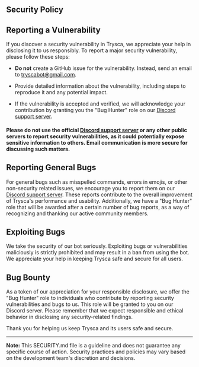 ## Security Policy

## Reporting a Vulnerability

If you discover a security vulnerability in Trysca, we appreciate your help in disclosing it to us responsibly. To report a major security vulnerability, please follow these steps:

- **Do not** create a GitHub issue for the vulnerability. Instead, send an email to tryscabot@gmail.com.

- Provide detailed information about the vulnerability, including steps to reproduce it and any potential impact.

- If the vulnerability is accepted and verified, we will acknowledge your contribution by granting you the "Bug Hunter" role on our [Discord support server](https://discord.gg/egvmz5NjSZ).

#### Please do **not** use the official [Discord support server](https://discord.gg/egvmz5NjSZ) or any other public servers to report security vulnerabilities, as it could potentially expose sensitive information to others. Email communication is more secure for discussing such matters.

## Reporting General Bugs

For general bugs such as misspelled commands, errors in emojis, or other non-security related issues, we encourage you to report them on our [Discord support server](https://discord.gg/egvmz5NjSZ). These reports contribute to the overall improvement of Trysca's performance and usability.
Additionally, we have a "Bug Hunter" role that will be awarded after a certain number of bug reports, as a way of recognizing and thanking our active community members.

## Exploiting Bugs

We take the security of our bot seriously. Exploiting bugs or vulnerabilities maliciously is strictly prohibited and may result in a ban from using the bot. We appreciate your help in keeping Trysca safe and secure for all users.

## Bug Bounty

As a token of our appreciation for your responsible disclosure, we offer the "Bug Hunter" role to individuals who contribute by reporting security vulnerabilities and bugs to us. This role will be granted to you on our Discord server.
Please remember that we expect responsible and ethical behavior in disclosing any security-related findings.

Thank you for helping us keep Trysca and its users safe and secure.

---
**Note:** This SECURITY.md file is a guideline and does not guarantee any specific course of action. Security practices and policies may vary based on the development team's discretion and decisions.
